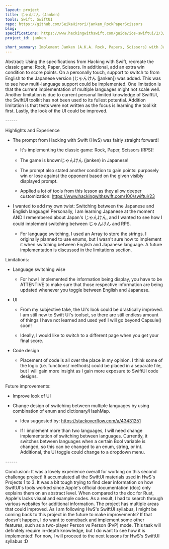 ```yaml
---
layout: project
title: じゃんけん (Janken)
tools: Swift, SwiftUI 
repo: https://github.com/SeikaHirori/janken_RockPaperScissors
blog:
specifications: https://www.hackingwithswift.com/guide/ios-swiftui/2/3/challenge
project_id: janken

short_summary: Implement Janken (A.K.A. Rock, Papers, Scissors) with Japanese and English language support.
---
```

Abstract: Using the specifications from Hacking with Swift, recreate the
classic game: Rock, Paper, Scissors. In additional, add an extra win
condition to score points. On a personally touch, support to switch to
from English to the Japanese version (じゃんけん \[janken\]) was added.
This was to see how multi-language support could be implemented. One
limitation is that the current implementation of multiple languages
might not scale well. Another limitation is due to current personal
limited knowledge of SwiftUI, the SwiftUI toolkit has not been used to
its fullest potential. Addition limitation is that tests were not
written as the focus is learning the tool kit first. Lastly, the look of
the UI could be improved.

\-\-\-\-\--

Highlights and Experience

-   The prompt from Hacking with Swift (HwS) was fairly straight
    forward!

    -   It's implementing the classic game: Rock, Paper, Scissors (RPS)!

    -   The game is knownじゃんけん (janken) in Japanese!

    -   The prompt also stated another condition to gain points:
        purposely win or lose against the opponent based on the given
        visibly displayed prompt.

    -   Applied a lot of tools from this lesson as they allow deeper
        customization: <https://www.hackingwithswift.com/100/swiftui/23>

-   I wanted to add my own twist: Switching between the Japanese and
    English language! Personally, I am learning Japanese at the moment
    AND I remembered about Japan's じゃんけん, and I wanted to see how I
    could implement switching between じゃんけん and RPS.

    -   For language switching, I used an Array to store the strings. I
        originally planned to use enums, but I wasn't sure how to
        implement it when switching between English and Japanese
        language. A future implementation is discussed in the
        limitations section.

Limitations:

-   Language switching wise

    -   For how I implemented the information being display, you have to
        be ATTENTIVE to make sure that those respective information are
        being updated whenever you toggle between English and Japanese.

-   UI

    -   From my subjective take, the UI's look could be drastically
        improved. I am still new to Swift UI's toolset, so there are
        still endless amount of things I have not learned and used yet!
        I will go beyond Capsule() soon!

    -   Ideally, I would like to switch to a different page when you get
        your final score.

-   Code design

    -   Placement of code is all over the place in my opinion. I think
        some of the logic (i.e. functions/ methods) could be placed in a
        separate file, but I will gain more insight as I gain more
        exposure to SwiftUI code designs.

Future improvements:

-   Improve look of UI

-   Change design of switching between multiple languages by using
    combination of enum and dictionary/HashMap.

    -   Idea suggested by: <https://stackoverflow.com/a/43431251>

    -   If I implement more than two languages, I will need change
        implementation of switching between languages. Currently, it
        switches between languages when a certain Bool variable is
        changed, so this can be changed to an enum, string, or int.
        Additional, the UI toggle could change to a dropdown menu.

\-\-\-\-\--

Conclusion: It was a lovely experience overall for working on this
second challenge project! It accumulated all the SwiftUI materials used
in HwS's Projects 1 to 3. It was a bit tough trying to find clear
information on how SwiftUI's tools worked since Apple's official
documentation (doc) only explains them on an abstract level. When
compared to the doc for Rust, Apple's lacks visual and example codes. As
a result, I had to search through various websites for additional
information. The project has multiple areas that could improved. As I am
following HwS's SwiftUI syllabus, I might be coming back to this project
in the future to make improvements? If that doesn't happen, I do want to
comeback and implement some other features, such as a two-player Person
vs Person (PvP) mode. This task will definitely require in-depth
knowledge, but I do want to see how it is implemented! For now, I will
proceed to the next lessons for HwS's SwiftUI syllabus :D
